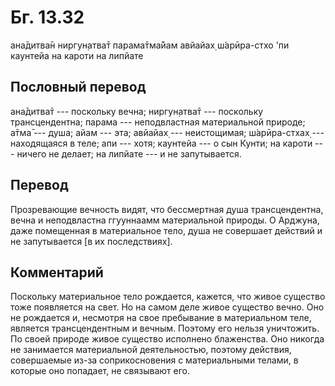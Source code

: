 # Бг. 13.32

ана̄дитва̄н ниргун̣атва̄т парама̄тма̄йам авйайах̣ ш́арӣра-стхо 'пи каунтейа на
кароти на липйате

## Пословный перевод

ана̄дитва̄т --- поскольку вечна; ниргун̣атва̄т --- поскольку трансцендентна;
парама --- неподвластная материальной природе; а̄тма̄ --- душа; айам ---
эта; авйайах̣ --- неистощимая; ш́арӣра-стхах̣ --- находящаяся в теле; апи
--- хотя; каунтейа --- о сын Кунти; на кароти --- ничего не делает; на
липйате --- и не запутывается.

## Перевод

Прозревающие вечность видят, что бессмертная душа трансцендентна, вечна
и неподвластна ггууннаамм материальной природы. О Арджуна, даже
помещенная в материальное тело, душа не совершает действий и не
запутывается \[в их последствиях\].

## Комментарий

Поскольку материальное тело рождается, кажется, что живое существо тоже
появляется на свет. Но на самом деле живое существо вечно. Оно не
рождается и, несмотря на свое пребывание в материальном теле, является
трансцендентным и вечным. Поэтому его нельзя уничтожить. По своей
природе живое существо исполнено блаженства. Оно никогда не занимается
материальной деятельностью, поэтому действия, совершаемые из-за
соприкосновения с материальными телами, в которые оно попадает, не
связывают его.
